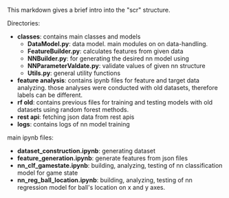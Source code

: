 This markdown gives a brief intro into the "scr" structure.

Directories:
* **classes**: contains main classes and models
    * **DataModel.py**: data model. main modules on on data-handling. 
    * **FeatureBuilder.py**: calculates features from given data
    * **NNBuilder.py**: for generating the desired nn model using 
    * **NNParameterValdate.py**: validate values of given nn structure
    * **Utils.py**: general utility functions
* **feature analysis**: contains ipynb files for feature and target data analyzing. those analyses were conducted with old datasets, therefore labels can be different.
* **rf old**: contains previous files for training and testing models with old datasets using random forest methods.
* **rest api**: fetching json data from rest apis
* **logs**: contains logs of nn model training

main ipynb files:
* **dataset_construction.ipynb**: generating dataset
* **feature_generation.ipynb**: generate features from json files
* **nn_clf_gamestate.ipynb**: building, analyzing, testing of nn classification model for game state
* **nn_reg_ball_location.ipynb**: building, analyzing, testing of nn regression model for ball's location on x and y axes.
